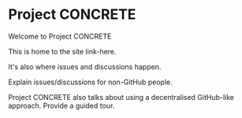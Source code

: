 # Project CONCRETE

Welcome to Project CONCRETE

This is home to the site link-here.

It's also where issues and discussions happen.

Explain issues/discussions for non-GitHub people.

Project CONCRETE also talks about using a decentralised GitHub-like approach.  Provide a guided tour. 
